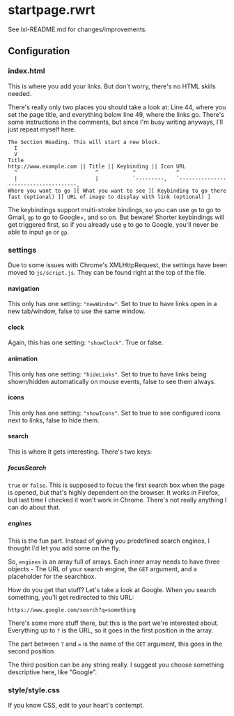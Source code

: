 # startpage.rwrt

See lxl-README.md for changes/improvements.

## Configuration

### index.html
This is where you add your links. But don't worry, there's no HTML skills needed.

There's really only two places you should take a look at: Line 44, where you set the page title, and everything below line 49, where the links go. There's some instructions in the comments, but since I'm busy writing anyways, I'll just repeat myself here.

```
The Section Heading. This will start a new block.
  I
  V
Title
http://www.example.com || Title || Keybinding || Icon URL
  ^                         ^           ^             ^
  |                         |           `---------,   `-------------------------------------,
Where you want to go ][ What you want to see ][ Keybinding to go there fast (optional) ][ URL of image to display with link (optional) ]
```

The keybindings support multi-stroke bindings, so you can use ```gm``` to go to Gmail, ```gp``` to go to Google+, and so on. But beware! Shorter keybindings will get triggered first, so if you already use ```g``` to go to Google, you'll never be able to input ```gm``` or ```gp```.

### settings
Due to some issues with Chrome's XMLHttpRequest, the settings have been moved to ```js/script.js```. They can be found right at the top of the file.

#### navigation
This only has one setting: ```"newWindow"```. Set to true to have links open in a new tab/window, false to use the same window.

#### clock
Again, this has one setting: ```"showClock"```. True or false.

#### animation
This only has one setting: ```"hideLinks"```. Set to true to have links being shown/hidden automatically on
mouse events, false to see them always.

#### icons
This only has one setting: ```"showIcons"```. Set to true to see configured icons next to links, false to hide them.

#### search
This is where it gets interesting. There's two keys:

##### focusSearch
```true``` or ```false```. This is supposed to focus the first search box when the page is opened, but that's highly dependent on the browser. It works in Firefox, but last time I checked it won't work in Chrome. There's not really anything I can do about that.

##### engines
This is the fun part. Instead of giving you predefined search engines, I thought I'd let you add some on the fly.

So, ```engines``` is an array full of arrays. Each inner array needs to have three objects - The URL of your search engine, the ```GET``` argument, and a placeholder for the searchbox.

How do you get that stuff? Let's take a look at Google. When you search something, you'll get redirected to this URL:

```
https://www.google.com/search?q=something
```

There's some more stuff there, but this is the part we're interested about. Everything up to ```?``` is the URL, so it goes in the first position in the array.

The part between ```?``` and ```=``` is the name of the ```GET``` argument, this goes in the second position.

The third position can be any string really. I suggest you choose something descriptive here, like "Google".

### style/style.css
If you know CSS, edit to your heart's contempt.
